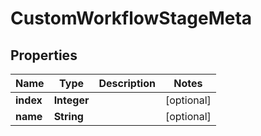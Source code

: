 

# CustomWorkflowStageMeta


## Properties

Name | Type | Description | Notes
------------ | ------------- | ------------- | -------------
**index** | **Integer** |  |  [optional]
**name** | **String** |  |  [optional]



